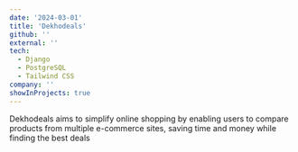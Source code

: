 ```yaml
---
date: '2024-03-01'
title: 'Dekhodeals'
github: ''
external: ''
tech:
  - Django
  - PostgreSQL
  - Tailwind CSS
company: ''
showInProjects: true
---
```


Dekhodeals aims to simplify online shopping by enabling users to compare products from multiple e-commerce sites, saving time and money while finding the best deals
